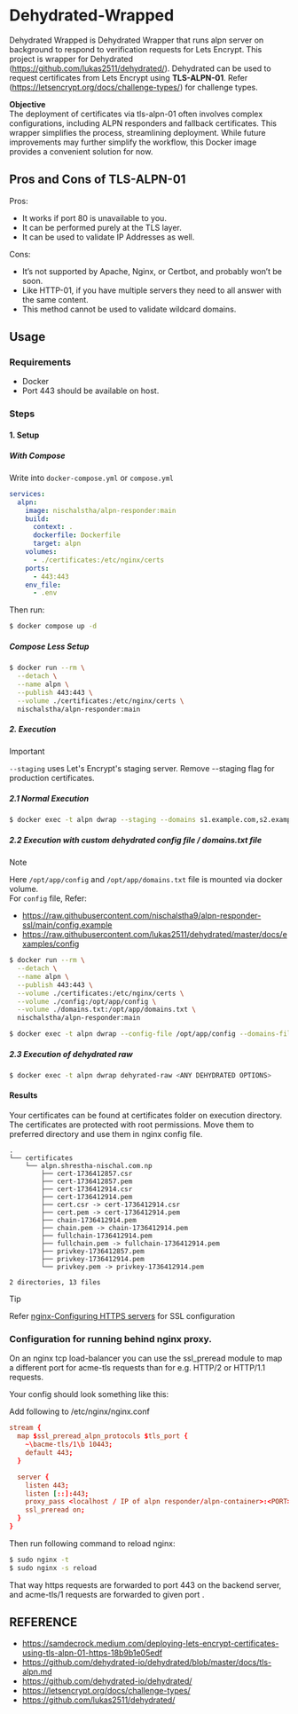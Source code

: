 # Dehydrated-Wrapped

Dehydrated Wrapped is Dehydrated Wrapper that runs alpn server on background to respond to verification requests for Lets Encrypt. This project is wrapper for Dehydrated (https://github.com/lukas2511/dehydrated/). Dehydrated can be used to request certificates from Lets Encrypt using **TLS-ALPN-01**. Refer (https://letsencrypt.org/docs/challenge-types/) for challenge types.

**Objective** \
The deployment of certificates via tls-alpn-01 often involves complex configurations, including ALPN responders and fallback certificates. This wrapper simplifies the process, streamlining deployment. While future improvements may further simplify the workflow, this Docker image provides a convenient solution for now.

## Pros and Cons of TLS-ALPN-01
Pros:
  - It works if port 80 is unavailable to you.
  - It can be performed purely at the TLS layer.
  - It can be used to validate IP Addresses as well.

Cons:
  - It’s not supported by Apache, Nginx, or Certbot, and probably won’t be soon.
  - Like HTTP-01, if you have multiple servers they need to all answer with the same content.
  - This method cannot be used to validate wildcard domains.

## Usage

### Requirements
- Docker
- Port 443 should be available on host.

### Steps

#### 1. Setup

##### With Compose

Write into `docker-compose.yml` or `compose.yml`

```yml
services:
  alpn:
    image: nischalstha/alpn-responder:main
    build:
      context: .
      dockerfile: Dockerfile
      target: alpn
    volumes:
      - ./certificates:/etc/nginx/certs
    ports:
      - 443:443
    env_file:
      - .env
```

Then run:
```sh
$ docker compose up -d
```

##### Compose Less Setup

```sh
$ docker run --rm \
  --detach \
  --name alpn \
  --publish 443:443 \
  --volume ./certificates:/etc/nginx/certs \
  nischalstha/alpn-responder:main
```

##### 2. Execution

> [!IMPORTANT]
> `--staging` uses Let's Encrypt's staging server. Remove --staging flag for production certificates.

##### 2.1 Normal Execution

```sh
$ docker exec -t alpn dwrap --staging --domains s1.example.com,s2.example.com
```

##### 2.2 Execution with custom dehydrated config file / domains.txt file

> [!NOTE]
> Here `/opt/app/config` and `/opt/app/domains.txt` file is mounted via docker volume. \
> For `config` file, Refer: 
>  - https://raw.githubusercontent.com/nischalstha9/alpn-responder-ssl/main/config.example
>  - https://raw.githubusercontent.com/lukas2511/dehydrated/master/docs/examples/config

```sh
$ docker run --rm \
  --detach \
  --name alpn \
  --publish 443:443 \
  --volume ./certificates:/etc/nginx/certs \
  --volume ./config:/opt/app/config \
  --volume ./domains.txt:/opt/app/domains.txt \
  nischalstha/alpn-responder:main

$ docker exec -t alpn dwrap --config-file /opt/app/config --domains-file /opt/app/domains.txt
```

##### 2.3 Execution of dehydrated raw
```sh
$ docker exec -t alpn dwrap dehyrated-raw <ANY DEHYDRATED OPTIONS>
```

#### Results
Your certificates can be found at certificates folder on execution directory. The certificates are protected with root permissions. Move them to preferred directory and use them in nginx config file.
```
.
└── certificates
    └── alpn.shrestha-nischal.com.np
        ├── cert-1736412857.csr
        ├── cert-1736412857.pem
        ├── cert-1736412914.csr
        ├── cert-1736412914.pem
        ├── cert.csr -> cert-1736412914.csr
        ├── cert.pem -> cert-1736412914.pem
        ├── chain-1736412914.pem
        ├── chain.pem -> chain-1736412914.pem
        ├── fullchain-1736412914.pem
        ├── fullchain.pem -> fullchain-1736412914.pem
        ├── privkey-1736412857.pem
        ├── privkey-1736412914.pem
        └── privkey.pem -> privkey-1736412914.pem

2 directories, 13 files
```

> [!TIP] 
> Refer [nginx-Configuring HTTPS servers](https://nginx.org/en/docs/http/configuring_https_servers.html) for SSL configuration


### Configuration for running behind nginx proxy.

On an nginx tcp load-balancer you can use the ssl_preread module to map a different port for acme-tls requests than for e.g. HTTP/2 or HTTP/1.1 requests.

Your config should look something like this:

Add following to /etc/nginx/nginx.conf
```conf
stream {
  map $ssl_preread_alpn_protocols $tls_port {
    ~\bacme-tls/1\b 10443;
    default 443;
  }

  server {
    listen 443;
    listen [::]:443;
    proxy_pass <localhost / IP of alpn responder/alpn-container>:<PORT>; #<------------ HERE
    ssl_preread on;
  }
}
```

Then run following command to reload nginx:

```sh
$ sudo nginx -t
$ sudo nginx -s reload
```

That way https requests are forwarded to port 443 on the backend server, and acme-tls/1 requests are forwarded to given port <PORT>.


## REFERENCE

- https://samdecrock.medium.com/deploying-lets-encrypt-certificates-using-tls-alpn-01-https-18b9b1e05edf
- https://github.com/dehydrated-io/dehydrated/blob/master/docs/tls-alpn.md
- https://github.com/dehydrated-io/dehydrated/
- https://letsencrypt.org/docs/challenge-types/
- https://github.com/lukas2511/dehydrated/

